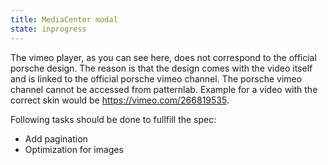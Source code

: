 ```yaml
---
title: MediaCenter modal
state: inprogress
---
```

The vimeo player, as you can see here, does not correspond to the official porsche design. The reason is that the design comes with the video itself and is linked to the official porsche vimeo channel. The porsche vimeo channel cannot be accessed from patternlab. Example for a video with the correct skin would be https://vimeo.com/266819535.

Following tasks should be done to fullfill the spec:
- Add pagination
- Optimization for images
